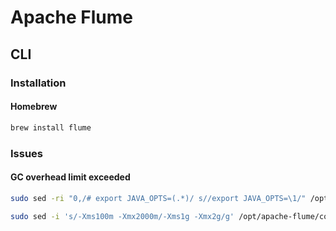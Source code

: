 # Apache Flume

## CLI

### Installation

#### Homebrew

```sh
brew install flume
```

### Issues

#### GC overhead limit exceeded

```sh
sudo sed -ri "0,/# export JAVA_OPTS=(.*)/ s//export JAVA_OPTS=\1/" /opt/apache-flume/conf/flume-env.sh
```

```sh
sudo sed -i 's/-Xms100m -Xmx2000m/-Xms1g -Xmx2g/g' /opt/apache-flume/conf/flume-env.sh
```
